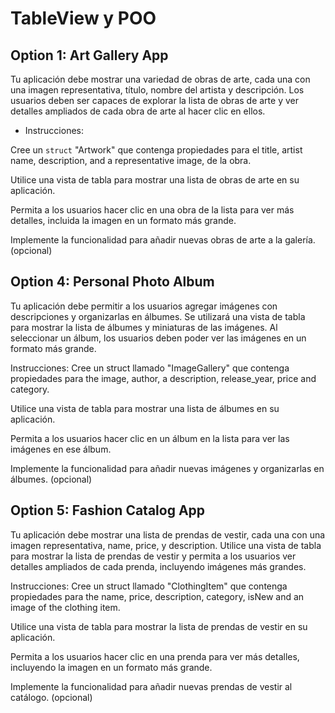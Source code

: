 # TableView y POO

## Option 1: Art Gallery App

Tu aplicación debe mostrar una variedad de obras de arte, cada una con una imagen representativa, título, nombre del artista y descripción. Los usuarios deben ser capaces de explorar la lista de obras de arte y ver detalles ampliados de cada obra de arte al hacer clic en ellos.


- Instrucciones:

Cree un `struct` "Artwork" que contenga propiedades para el title, artist name, description, and a representative image, de la obra.

Utilice una vista de tabla para mostrar una lista de obras de arte en su aplicación.

Permita a los usuarios hacer clic en una obra de la lista para ver más detalles, incluida la imagen en un formato más grande.

Implemente la funcionalidad para añadir nuevas obras de arte a la galería. (opcional)


## Option 4: Personal Photo Album
Tu aplicación debe permitir a los usuarios agregar imágenes con descripciones y organizarlas en álbumes. Se utilizará una vista de tabla para mostrar la lista de álbumes y miniaturas de las imágenes. Al seleccionar un álbum, los usuarios deben poder ver las imágenes en un formato más grande.

Instrucciones:
Cree un struct llamado "ImageGallery" que contenga propiedades para the image, author, a description, release_year, price and category.

Utilice una vista de tabla para mostrar una lista de álbumes en su aplicación.

Permita a los usuarios hacer clic en un álbum en la lista para ver las imágenes en ese álbum.

Implemente la funcionalidad para añadir nuevas imágenes y organizarlas en álbumes. (opcional)

## Option 5: Fashion Catalog App

Tu aplicación debe mostrar una lista de prendas de vestir, cada una con una imagen representativa, name, price, y description. Utilice una vista de tabla para mostrar la lista de prendas de vestir y permita a los usuarios ver detalles ampliados de cada prenda, incluyendo imágenes más grandes.

Instrucciones:
Cree un struct llamado "ClothingItem" que contenga propiedades para the name, price, description, category, isNew and an image of the clothing item.

Utilice una vista de tabla para mostrar la lista de prendas de vestir en su aplicación.

Permita a los usuarios hacer clic en una prenda para ver más detalles, incluyendo la imagen en un formato más grande.

Implemente la funcionalidad para añadir nuevas prendas de vestir al catálogo. (opcional)
